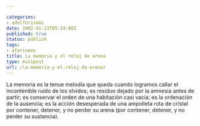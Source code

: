 ```yaml
---

categories:
- adolforismos
date: 2002-01-23T05:24:00Z
published: true
status: publish
tags:
- aforismos
title: La memoria y el reloj de arena
type: minipost
url: /la-memoria-y-el-reloj-de-arena/
---
```


La memoria es la tenue melodía que queda cuando logramos callar el incontenible ruido de los olvidos; es residuo dejado por la amnesia antes de partir; es conservar el orden de una habitación casi vacía; es la ordenación de la ausencia; es la acción desesperada de una ampolleta rota de cristal por contener, detener, y no perder su arena (por contener, detener, y no perder su sustancia).
